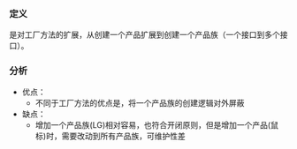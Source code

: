 ### 定义
是对工厂方法的扩展，从创建一个产品扩展到创建一个产品族（一个接口到多个接口）。


### 分析

* 优点：
   * 不同于工厂方法的优点是，将一个产品族的创建逻辑对外屏蔽
* 缺点：
    * 增加一个产品族(LG)相对容易，也符合开闭原则，但是增加一个产品(鼠标)时，需要改动到所有产品族，可维护性差


